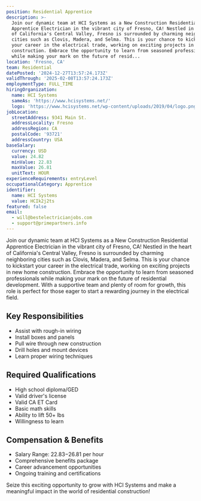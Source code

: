 ```yaml
---
position: Residential Apprentice
description: >-
  Join our dynamic team at HCI Systems as a New Construction Residential
  Apprentice Electrician in the vibrant city of Fresno, CA! Nestled in the heart
  of California's Central Valley, Fresno is surrounded by charming neighboring
  cities such as Clovis, Madera, and Selma. This is your chance to kickstart
  your career in the electrical trade, working on exciting projects in new home
  construction. Embrace the opportunity to learn from seasoned professionals
  while making your mark on the future of resid...
location: 'Fresno, CA'
team: Residential
datePosted: '2024-12-27T13:57:24.173Z'
validThrough: '2025-02-08T13:57:24.173Z'
employmentType: FULL_TIME
hiringOrganization:
  name: HCI Systems
  sameAs: 'https://www.hcisystems.net/'
  logo: 'https://www.hcisystems.net/wp-content/uploads/2019/04/logo.png'
jobLocation:
  streetAddress: 9341 Main St.
  addressLocality: Fresno
  addressRegion: CA
  postalCode: '93721'
  addressCountry: USA
baseSalary:
  currency: USD
  value: 24.82
  minValue: 22.83
  maxValue: 26.81
  unitText: HOUR
experienceRequirements: entryLevel
occupationalCategory: Apprentice
identifier:
  name: HCI Systems
  value: HCIk2j2ts
featured: false
email:
  - will@bestelectricianjobs.com
  - support@primepartners.info
---
```




Join our dynamic team at HCI Systems as a New Construction Residential Apprentice Electrician in the vibrant city of Fresno, CA! Nestled in the heart of California's Central Valley, Fresno is surrounded by charming neighboring cities such as Clovis, Madera, and Selma. This is your chance to kickstart your career in the electrical trade, working on exciting projects in new home construction. Embrace the opportunity to learn from seasoned professionals while making your mark on the future of residential development. With a supportive team and plenty of room for growth, this role is perfect for those eager to start a rewarding journey in the electrical field.

## Key Responsibilities
- Assist with rough-in wiring
- Install boxes and panels
- Pull wire through new construction
- Drill holes and mount devices
- Learn proper wiring techniques

## Required Qualifications
- High school diploma/GED
- Valid driver's license
- Valid CA ET Card
- Basic math skills
- Ability to lift 50+ lbs
- Willingness to learn

## Compensation & Benefits
- Salary Range: $22.83-$26.81 per hour
- Comprehensive benefits package
- Career advancement opportunities
- Ongoing training and certifications

Seize this exciting opportunity to grow with HCI Systems and make a meaningful impact in the world of residential construction!